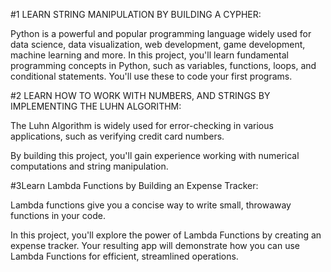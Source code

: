 #1 LEARN STRING MANIPULATION BY BUILDING A CYPHER:

Python is a powerful and popular programming language widely used for data science, data visualization, web development, game development, machine learning and more.
In this project, you'll learn fundamental programming concepts in Python, such as variables, functions, loops, and conditional statements. You'll use these to code your first programs.

#2 LEARN HOW TO WORK WITH NUMBERS, AND STRINGS BY IMPLEMENTING THE LUHN ALGORITHM:

The Luhn Algorithm is widely used for error-checking in various applications, such as verifying credit card numbers.

By building this project, you'll gain experience working with numerical computations and string manipulation.

#3Learn Lambda Functions by Building an Expense Tracker:

Lambda functions give you a concise way to write small, throwaway functions in your code.

In this project, you'll explore the power of Lambda Functions by creating an expense tracker. Your resulting app will demonstrate how you can use Lambda Functions for efficient, streamlined operations.
